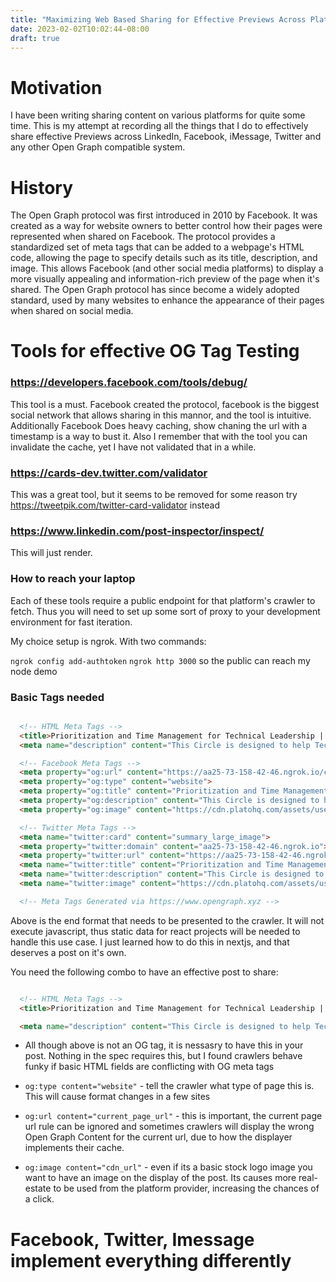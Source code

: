 ```yaml
---
title: "Maximizing Web Based Sharing for Effective Previews Across Platforms"
date: 2023-02-02T10:02:44-08:00
draft: true
---
```


# Motivation

I have been writing sharing content on various platforms for quite some time. This is my attempt at recording all the things that I do to effectively share effective Previews across LinkedIn, Facebook, iMessage, Twitter and any other Open Graph compatible system.

# History

The Open Graph protocol was first introduced in 2010 by Facebook. It was created as a way for website owners to better control how their pages were represented when shared on Facebook. The protocol provides a standardized set of meta tags that can be added to a webpage's HTML code, allowing the page to specify details such as its title, description, and image. This allows Facebook (and other social media platforms) to display a more visually appealing and information-rich preview of the page when it's shared. The Open Graph protocol has since become a widely adopted standard, used by many websites to enhance the appearance of their pages when shared on social media.

# Tools for effective OG Tag Testing

### https://developers.facebook.com/tools/debug/

This tool is a must. Facebook created the protocol, facebook is the biggest social network that allows sharing in this mannor, and the tool is intuitive. Additionally Facebook Does heavy caching, show chaning the url with a timestamp is a way to bust it. Also I remember that with the tool you can invalidate the cache, yet I have not validated that in a while.

### https://cards-dev.twitter.com/validator

This was a great tool, but it seems to be removed for some reason try
https://tweetpik.com/twitter-card-validator instead

### https://www.linkedin.com/post-inspector/inspect/

This will just render.

### How to reach your laptop

Each of these tools require a public endpoint for that platform's crawler to fetch. Thus you will need to set up some sort of proxy to your development environment for fast iteration.

My choice setup is ngrok. With two commands:

`ngrok config add-authtoken`
`ngrok http 3000` so the public can reach my node demo

### Basic Tags needed

```html

  <!-- HTML Meta Tags -->
  <title>Prioritization and Time Management for Technical Leadership | Plato Academy</title>
  <meta name="description" content="This Circle is designed to help Technical Leaders of medium-sized companies better prioritize and manage their time. Over the course of four online sessions, participants will be guided through topics such as creating a clear set of goals, managing team workloads, and dealing with unexpected changes. Each session will provide actionable advice and strategies to help Technical Leaders scale their teams successfully.">

  <!-- Facebook Meta Tags -->
  <meta property="og:url" content="https://aa25-73-158-42-46.ngrok.io/circles/prioritization-and-time-management-for-technical-leadership-93vj58i3w5v">
  <meta property="og:type" content="website">
  <meta property="og:title" content="Prioritization and Time Management for Technical Leadership | Plato Academy">
  <meta property="og:description" content="This Circle is designed to help Technical Leaders of medium-sized companies better prioritize and manage their time. Over the course of four online sessions, participants will be guided through topics such as creating a clear set of goals, managing team workloads, and dealing with unexpected changes. Each session will provide actionable advice and strategies to help Technical Leaders scale their teams successfully.">
  <meta property="og:image" content="https://cdn.platohq.com/assets/users/avatars/183f0b10-6a55-4083-aeaf-570a48f26326.jpg">

  <!-- Twitter Meta Tags -->
  <meta name="twitter:card" content="summary_large_image">
  <meta property="twitter:domain" content="aa25-73-158-42-46.ngrok.io">
  <meta property="twitter:url" content="https://aa25-73-158-42-46.ngrok.io/circles/prioritization-and-time-management-for-technical-leadership-93vj58i3w5v">
  <meta name="twitter:title" content="Prioritization and Time Management for Technical Leadership | Plato Academy">
  <meta name="twitter:description" content="This Circle is designed to help Technical Leaders of medium-sized companies better prioritize and manage their time. Over the course of four online sessions, participants will be guided through topics such as creating a clear set of goals, managing team workloads, and dealing with unexpected changes. Each session will provide actionable advice and strategies to help Technical Leaders scale their teams successfully.">
  <meta name="twitter:image" content="https://cdn.platohq.com/assets/users/avatars/183f0b10-6a55-4083-aeaf-570a48f26326.jpg">

  <!-- Meta Tags Generated via https://www.opengraph.xyz -->

```

Above is the end format that needs to be presented to the crawler. It will not execute javascript, thus static data for react projects will be needed to handle this use case. I just learned how to do this in nextjs, and that deserves a post on it's own.


You need the following combo to have an effective post to share:


```html

  <!-- HTML Meta Tags -->
  <title>Prioritization and Time Management for Technical Leadership | Plato Academy</title>

  <meta name="description" content="This Circle is designed to help Technical Leaders of medium-sized companies better prioritize and manage their time. Over the course of four online sessions, participants will be guided through topics such as creating a clear set of goals, managing team workloads, and dealing with unexpected changes. Each session will provide actionable advice and strategies to help Technical Leaders scale their teams successfully.">
```

* All though above is not an OG tag, it is nessasry to have this in your post. Nothing in the spec requires this, but I found crawlers behave funky if basic HTML fields are conflicting with OG meta tags

* `og:type content="website"` - tell the crawler what type of page this is. This will cause format changes in a few sites
* `og:url content="current_page_url"` - this is important, the current page url rule can be ignored and sometimes crawlers will display the wrong Open Graph Content for the current url, due to how the displayer implements their cache.
* `og:image content="cdn_url"` - even if its a basic stock logo image you want to have an image on the display of the post. Its causes more real-estate to be used from the platform provider, increasing the chances of a click.


# Facebook, Twitter, Imessage implement everything differently
